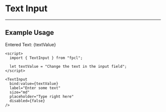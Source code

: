 <script lang="ts">
  import { TextInput } from "/src/lib";

  let textValue = "Change the text in the input field";
</script>


# Text Input

---

## Example Usage

<p>Entered Text: {textValue}</p>

<TextInput
  bind:value={textValue}
  label="Enter some text"
  size="md"
  placeholder="Type right here"
  disabled={false}
/>

```svelte
<script>
  import { TextInput } from "fpcl";

  let textValue = "Change the text in the input field";
</script>

<TextInput
  bind:value={textValue}
  label="Enter some text"
  size="md"
  placeholder="Type right here"
  disabled={false}
/>
```
